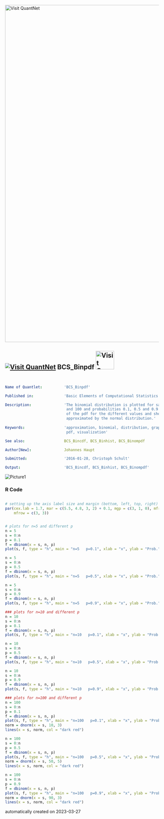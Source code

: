[<img src="https://github.com/QuantLet/Styleguide-and-FAQ/blob/master/pictures/banner.png" width="1100" alt="Visit QuantNet">](http://quantlet.de/)

## [<img src="https://github.com/QuantLet/Styleguide-and-FAQ/blob/master/pictures/qloqo.png" alt="Visit QuantNet">](http://quantlet.de/) **BCS_Binpdf** [<img src="https://github.com/QuantLet/Styleguide-and-FAQ/blob/master/pictures/QN2.png" width="60" alt="Visit QuantNet 2.0">](http://quantlet.de/)

```yaml


Name of Quantlet:          'BCS_Binpdf'

Published in:              'Basic Elements of Computational Statistics'

Description:               'The binomial distribution is plotted for sample sizes 5, 10
                            and 100 and probabilities 0.1, 0.5 and 0.9. The plots show nicely the shape
                            of the pdf for the different values and show when it can likely be
                            approximated by the normal distribution.'
  
Keywords:                  'approximation, binomial, distribution, graphical representation,
                            pdf, visualization'

See also:                  BCS_Bincdf, BCS_Binhist, BCS_Binompdf

Author[New]:               Johannes Haupt

Submitted:                 '2016-01-28, Christoph Schult'

Output:                    'BCS_Bincdf, BCS_Binhist, BCS_Binompdf'

```

![Picture1](BCS_Binpdf.png)

### R Code
```r

# setting up the axis label size and margin (bottom, left, top, right)
par(cex.lab = 1.7, mar = c(5.5, 4.8, 3, 2) + 0.1, mgp = c(3, 1, 0), mfrow = c(2, 2), cex.main = (2), cex.axis = 1.4, 
    mfrow = c(3, 3))


# plots for n=5 and different p
n = 5
s = 0:n
p = 0.1
f = dbinom(x = s, n, p)
plot(s, f, type = "h", main = "n=5   p=0.1", xlab = "x", ylab = "Prob.")

n = 5
s = 0:n
p = 0.5
f = dbinom(x = s, n, p)
plot(s, f, type = "h", main = "n=5   p=0.5", xlab = "x", ylab = "Prob.")

n = 5
s = 0:n
p = 0.9
f = dbinom(x = s, n, p)
plot(s, f, type = "h", main = "n=5   p=0.9", xlab = "x", ylab = "Prob.")

### plots for n=10 and different p
n = 10
s = 0:n
p = 0.1
f = dbinom(x = s, n, p)
plot(s, f, type = "h", main = "n=10   p=0.1", xlab = "x", ylab = "Prob.")

n = 10
s = 0:n
p = 0.5
f = dbinom(x = s, n, p)
plot(s, f, type = "h", main = "n=10   p=0.5", xlab = "x", ylab = "Prob.")

n = 10
s = 0:n
p = 0.9
f = dbinom(x = s, n, p)
plot(s, f, type = "h", main = "n=10   p=0.9", xlab = "x", ylab = "Prob.")

### plots for n=100 and different p
n = 100
s = 0:n
p = 0.1
f = dbinom(x = s, n, p)
plot(s, f, type = "h", main = "n=100   p=0.1", xlab = "x", ylab = "Prob.")
norm = dnorm(x = s, 10, 3)
lines(x = s, norm, col = "dark red")

n = 100
s = 0:n
p = 0.5
f = dbinom(x = s, n, p)
plot(s, f, type = "h", main = "n=100   p=0.5", xlab = "x", ylab = "Prob.")
norm = dnorm(x = s, 50, 5)
lines(x = s, norm, col = "dark red")

n = 100
s = 0:n
p = 0.9
f = dbinom(x = s, n, p)
plot(s, f, type = "h", main = "n=100   p=0.9", xlab = "x", ylab = "Prob.")
norm = dnorm(x = s, 90, 3)
lines(x = s, norm, col = "dark red")
```

automatically created on 2023-03-27
